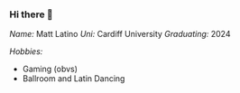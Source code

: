 ### Hi there 👋
*Name:* Matt Latino
*Uni:* Cardiff University
*Graduating:* 2024

*Hobbies:*
- Gaming (obvs)
- Ballroom and Latin Dancing
<!--
**LatinoM/LatinoM** is a ✨ _special_ ✨ repository because its `README.md` (this file) appears on your GitHub profile.

Here are some ideas to get you started:

- 🔭 I’m currently working on ...
- 🌱 I’m currently learning ...
- 👯 I’m looking to collaborate on ...
- 🤔 I’m looking for help with ...
- 💬 Ask me about ...
- 📫 How to reach me: ...
- 😄 Pronouns: ...
- ⚡ Fun fact: ...
-->
